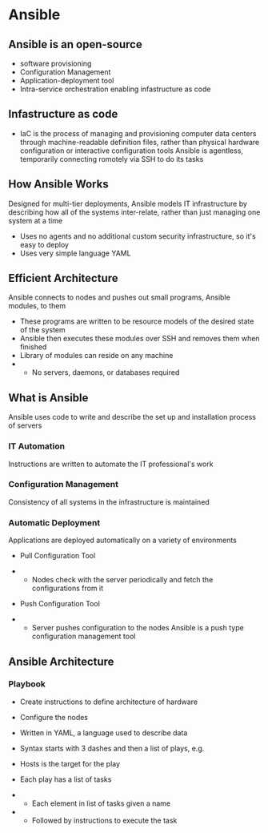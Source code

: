 # Ansible

## Ansible is an open-source
- software provisioning 
- Configuration Management
- Application-deployment tool
- Intra-service orchestration enabling infastructure as code

## Infastructure as code

- IaC is the process of managing and provisioning computer data centers through machine-readable definition files, rather than physical hardware configuration or interactive configuration tools
Ansible is agentless, temporarily connecting romotely via SSH to do its tasks

## How Ansible Works
Designed for multi-tier deployments, Ansible models IT infrastructure by describing how all of the systems inter-relate, rather than just managing one system at a time

- Uses no agents and no additional custom security infrastructure, so it's easy to deploy
- Uses very simple language YAML



## Efficient Architecture
Ansible connects to nodes and pushes out small programs, Ansible modules, to them

- These programs are written to be resource models of the desired state of the system
- Ansible then executes these modules over SSH and removes them when finished
- Library of modules can reside on any machine
- - No servers, daemons, or databases required


## What is Ansible
Ansible uses code to write and describe the set up and installation process of servers

### IT Automation

Instructions are written to automate the IT professional's work

### Configuration Management

Consistency of all systems in the infrastructure is maintained

### Automatic Deployment

Applications are deployed automatically on a variety of environments

- Pull Configuration Tool

- - Nodes check with the server periodically and fetch the configurations from it
- Push Configuration Tool

- - Server pushes configuration to the nodes
Ansible is a push type configuration management tool



## Ansible Architecture
### Playbook

- Create instructions to define architecture of hardware
- Configure the nodes
- Written in YAML, a language used to describe data
- Syntax starts with 3 dashes and then a list of plays, e.g.

- Hosts is the target for the play
- Each play has a list of tasks
- - Each element in list of tasks given a name
- - Followed by instructions to execute the task
